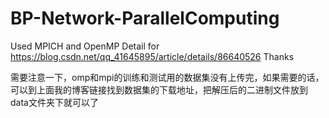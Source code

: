 # BP-Network-ParallelComputing
Used MPICH and OpenMP
Detail for https://blog.csdn.net/qq_41645895/article/details/86640526
Thanks

需要注意一下，omp和mpi的训练和测试用的数据集没有上传完，如果需要的话，可以到上面我的博客链接找到数据集的下载地址，把解压后的二进制文件放到data文件夹下就可以了
